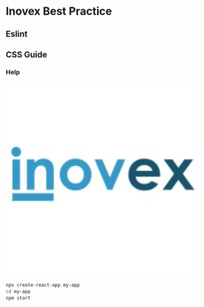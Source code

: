 # Inovex Best Practice

## Eslint

## CSS Guide


### Help
<p align='center'>
<img src='Inovex-logo.jpg' width='600' alt='inovex logo'>
</p>


```sh
npx create-react-app my-app
cd my-app
npm start
```
